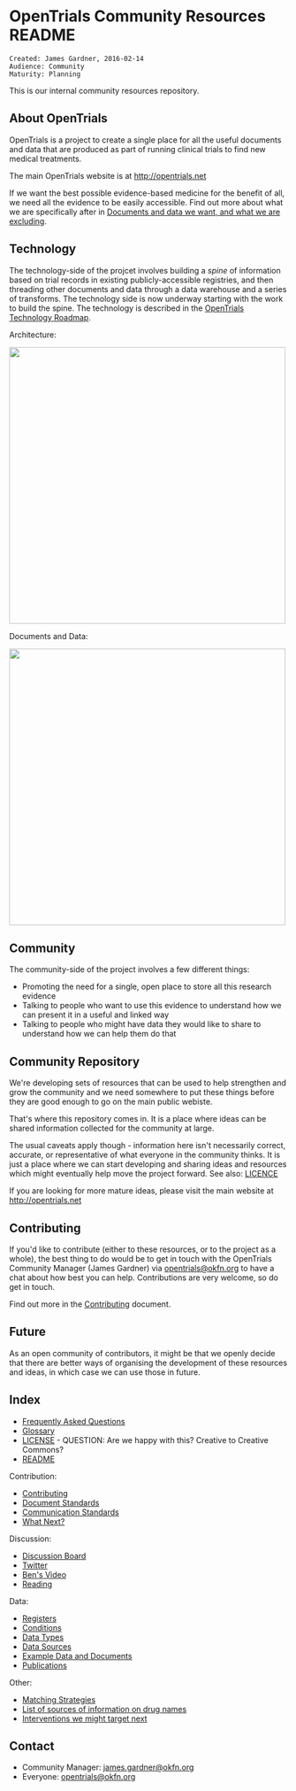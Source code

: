 # OpenTrials Community Resources README

~~~
Created: James Gardner, 2016-02-14
Audience: Community
Maturity: Planning
~~~

This is our internal community resources repository.

## About OpenTrials

OpenTrials is a project to create a single place for all the useful documents
and data that are produced as part of running clinical trials to find new
medical treatments.

The main OpenTrials website is at http://opentrials.net

If we want the best possible evidence-based medicine for the benefit of all, we
need all the evidence to be easily accessible. Find out more about what we are specifically after in [Documents and data we want, and what we are excluding](what_we_want_please.md).

## Technology

The technology-side of the projcet involves building a *spine* of information based on trial records in existing publicly-accessible registries, and then threading other documents and data through a data warehouse and a series of transforms. The technology side is now underway starting with the work to build the spine. The technology is described in the [OpenTrials Technology Roadmap](http://opentrials.net/2016/02/10/opentrials-technical-roadmap/).

Architecture:

<img src="http://opentrials.net/files/2016/02/architecture-1024x454.png" width="500">

Documents and Data:

<img src="http://opentrials.net/files/2016/02/model-1024x798.png" width="500">

## Community

The community-side of the project involves a few different things:

* Promoting the need for a single, open place to store all this research evidence
* Talking to people who want to use this evidence to understand how we can present it in a useful and linked way
* Talking to people who might have data they would like to share to understand how we can help them do that

## Community Repository

We're developing sets of resources that can be used to help strengthen and grow the community and we need somewhere to put these things before they are good enough to go on the main public webiste.

That's where this repository comes in. It is a place where ideas can be shared information collected for the community at large.

The usual caveats apply though - information here isn't necessarily correct,
accurate, or representative of what everyone in the community thinks. It is
just a place where we can start developing and sharing ideas and resources which might eventually help move the project forward. See also: [LICENCE](LICENSE.md)

If you are looking for more mature ideas, please visit the main website at http://opentrials.net

## Contributing 

If you'd like to contribute (either to these resources, or to the project as a
whole), the best thing to do would be to get in touch with the OpenTrials
Community Manager (James Gardner) via opentrials@okfn.org to have a chat about
how best you can help. Contributions are very welcome, so do get in touch.

Find out more in the [Contributing](contributing.md) document.

## Future

As an open community of contributors, it might be that we openly decide that there are better ways of organising the development of these resources and ideas, in which case we can use those in future. 

## Index

* [Frequently Asked Questions](FAQ.md)
* [Glossary](glossary.md)
* [LICENSE](LICENSE.md) - QUESTION: Are we happy with this? Creative to Creative Commons?
* [README](README.md)

Contribution:

* [Contributing](contributing.md)
* [Document Standards](document_standards.md)
* [Communication Standards](communication_standards.md)
* [What Next?](next.md)

Discussion:

* [Discussion Board](https://discuss.okfn.org/c/projects/open-trials)
* [Twitter](https://twitter.com/opentrials)
* [Ben's Video](https://www.youtube.com/watch?v=ngVYptGuK0E)
* [Reading](reading.md)

Data:

* [Registers](https://github.com/opentrials/registers/blob/master/data/registers.csv)
* [Conditions](https://github.com/opentrials/conditions)
* [Data Types](data_types.md)
* [Data Sources](data_sources.md)
* [Example Data and Documents](example_data_and_docs.md)
* [Publications](publication_sources.md)

Other:

* [Matching Strategies](matching_strategies.md)
* [List of sources of information on drug names](https://discuss.okfn.org/t/database-of-drug-names/880)
* [Interventions we might target next](https://github.com/opentrials/interventions)

## Contact 

* Community Manager: james.gardner@okfn.org
* Everyone: opentrials@okfn.org
